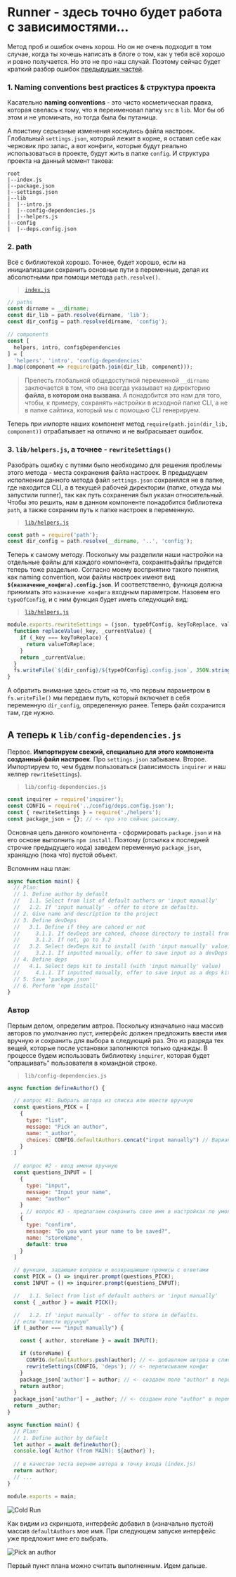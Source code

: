 # Runner - здесь точно будет работа с зависимостями...

Метод проб и ошибок очень хорош. Но он не очень подходит в том случае, когда ты хочешь написать в блоге о том, как у тебя всё хорошо и ровно получается. Но это не про наш случай. Поэтому сейчас будет краткий разбор ошибок [предыдущих частей](https://github.com/alexnaidovich/blog/blob/master/Runner_02.md).

### 1. Naming conventions best practices & структура проекта

Касательно **naming conventions** - это чисто косметическая правка, которая свелась к тому, что я переименовал папку `src` в `lib`. Мог бы об этом и не упоминать, но тогда была бы путаница. 

А поистину серьезные изменения коснулись файла настроек. Глобальный `settings.json`, который лежит в корне, я оставил себе как черновик про запас, а вот конфиги, которые будут реально использоваться в проекте, будут жить в папке `config`. И структура проекта на данный момент такова:

```
root
|--index.js
|--package.json
|--settings.json
|--lib
|  |--intro.js
|  |--config-dependencies.js
|  |--helpers.js
|--config
|  |--deps.config.json
```

### 2. path

Всё с библиотекой хорошо. Точнее, будет хорошо, если на инициализации сохранить основные пути в переменные, делая их абсолютными при помощи метода `path.resolve()`. 
> [`index.js`](https://github.com/alexnaidovich/runner/blob/master/index.js#L12)

```javascript
// paths
const dirname = __dirname;
const dir_lib = path.resolve(dirname, 'lib');
const dir_config = path.resolve(dirname, 'config');

// components
const [
  helpers, intro, configDependencies
] = [
  'helpers', 'intro', 'config-dependencies'
].map(component => require(path.join(dir_lib, component)));
```

> Прелесть глобальной общедоступной переменной `__dirname` заключается в том, что она всегда указывает на директорию **файла, в котором она вызвана**. А понадобится это нам для того, чтобы, к примеру, сохранять настройки в исходной папке CLI, а не в папке сайтика, который мы с помощью CLI генерируем.

Теперь при импорте наших компонент метод `require(path.join(dir_lib, component))` отрабатывает на отлично и не выбрасывает ошибок.

### 3. `lib/helpers.js`, а точнее - `rewriteSettings()`

Разобрать ошибку с путями было необходимо для решения проблемы этого метода - места сохранения файла настроек. В предыдущем исполнении данного метода файл `settings.json` сохранялся не в папке, где находится CLI, а в текущей рабочей директории (папке, откуда мы запустили runner), так как путь сохранения был указан относительный. Чтобы это решить, нам в данном компоненте понадобится библиотека `path`, а также сохраним путь к папке настроек в переменную.
> [`lib/helpers.js`](https://github.com/alexnaidovich/runner/blob/master/lib/helpers.js#L4)
```javascript
const path = require('path');
const dir_config = path.resolve(__dirname, '..', 'config');
```

Теперь к самому методу. Поскольку мы разделили наши настройки на отдельные файлы для каждого компонента, сохранятьфайлы придется теперь тоже раздельно. Согласно моему восприятию такого понятия, как naming convention, мои файлы настроек имеют вид **`${назначение_конфига}.config.json`**. И соответственно, функиця должна принимать это `назначение конфига` входным параметром. Назовем его `typeOfConfig`, и с ним функция будет иметь следующий вид:
> [`lib/helpers.js`](https://github.com/alexnaidovich/runner/blob/master/lib/helpers.js#L24)
```javascript
module.exports.rewriteSettings = (json, typeOfConfig, keyToReplace, valueToReplace) => {  
  function replaceValue(_key, _currentValue) {
    if (_key === keyToReplace) {
      return valueToReplace;
    }
    return _currentValue;
  }
  fs.writeFile(`${dir_config}/${typeOfConfig}.config.json`, JSON.stringify(json, replaceValue, 2), handleErrorWithoutSuccessCallback);
}
```

А обратить внимание здесь стоит на то, что первым параметром в `fs.writeFile()` мы передаем путь, который включает в себя переменную `dir_config`, определенную ранее. Теперь файл сохранится там, где нужно.

## А теперь к `lib/config-dependencies.js`

Первое. **Импортируем свежий, специально для этого компонента созданный файл настроек**. Про `settings.json` забываем.
Второе. Импортируем то, чем будем пользоваться (зависимость `inquirer` и наш хелпер `rewriteSettings`).

> `lib/config-dependencies.js`
```javascript
const inquirer = require('inquirer'); 
const CONFIG = require('../config/deps.config.json');
const { rewriteSettings } = require('./helpers');
const package_json = {}; // <- про это сейчас расскажу.
```

Основная цель данного компонента - сформировать `package.json` и на его основе выполнить `npm install`. Поэтому (отсылка к последней строчке предыдущего кода) заведем переменную `package_json`, хранящую (пока что) пустой объект.

Вспомним наш план:
```javascript
async function main() {
  // Plan: 
  // 1. Define author by default
  //   1.1. Select from list of default authors or 'input manually'
  //   1.2. If 'input manually' - offer to store in defaults.
  // 2. Give name and description to the project
  // 3. Define devDeps
  //   3.1. Define if they are cahced or not 
  //     3.1.1. If devDeps are cahced, choose directory to install from (with 'input manually' value and offer to store)
  //     3.1.2. If not, go to 3.2
  //   3.2. Select devDeps kit to install (with 'input manually' value)
  //     3.2.1. If inputted manually, offer to save input as a devDeps kit
  // 4. Define deps
  //   4.1. Select deps kit to install (with 'input manually' value)
  //     4.1.1. If inputted manually, offer to save input as a deps kit
  // 5. Save 'package.json'
  // 6. Perform 'npm install'
}
```

### Автор

Первым делом, определим автроа. Поскольку изначально наш массив авторов по умолчанию пуст, интерфейс должен предложить ввести имя вручную и сохранить для выбора в следующий раз. Это из разряда тех вещей, которые после установки заполняются только однажды. В процессе будем использовать библиотеку `inquirer`, которая будет "опрашивать" пользователя в командной строке.

> `lib/config-dependencies.js`
```javascript
async function defineAuthor() {

  // вопрос #1: Выбрать автора из списка или ввести вручную
  const questions_PICK = [
    {
      type: "list",
      message: "Pick an author",
      name: "_author",
      choices: CONFIG.defaultAuthors.concat("input manually") // Вариант "ввести вручную" будет в любом случае, даже если массив авторов пуст
    }
  ]
  
  // вопрос #2 - ввод имени вручную
  const questions_INPUT = [
    {
      type: "input",
      message: "Input your name",
      name: "author"
    }
    , // вопрос #3 - предлагаем сохранить свое имя в настройках по умолчанию
    {
      type: "confirm",
      message: "Do you want your name to be saved?",
      name: "storeName",
      default: true
    }
  ]

  // функции, задающие вопросы и возвращающие промисы с ответами
  const PICK = () => inquirer.prompt(questions_PICK);
  const INPUT = () => inquirer.prompt(questions_INPUT);

  //   1.1. Select from list of default authors or 'input manually'
  const { _author } = await PICK();

  //   1.2. If 'input manually' - offer to store in defaults.
  // если "ввести вручную"
  if (_author === "input manually") { 

    const { author, storeName } = await INPUT();

    if (storeName) {
      CONFIG.defaultAuthors.push(author); // <- добавляем автроа в список
      rewriteSettings(CONFIG, 'deps'); // <- переписываем конфиг
    }
    package_json['author'] = author; // <- создаем поле "author" в переменной package.json
    return author;
  }
  package_json['author'] = _author; // <- создаем поле "author" в переменной package.json
  return _author;
}

async function main() {
  // Plan: 
  // 1. Define author by default
  let author = await defineAuthor();
  console.log(`Author (from MAIN): ${author}`);
  
  // в качестве теста вернем автора в точку входа (index.js)
  return author;
  // ...
}

module.exports = main;
```

![Cold Run](https://raw.githubusercontent.com/alexnaidovich/blog/blog-images/Runner_03-01.JPG)

Как видим из скриншота, интерфейс добавил в (изначально пустой) массив `defaultAuthors` мое имя. При следующем запуске интерфейс уже предложит мне его выбрать.

![Pick an author](https://raw.githubusercontent.com/alexnaidovich/blog/blog-images/Runner_03-02.JPG)

Первый пункт плана можно считать выполненным. Идем дальше.
